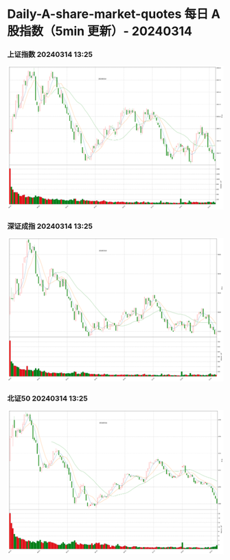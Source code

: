 
# Daily-A-share-market-quotes 每日 A 股指数（5min 更新）- 20240314

### 上证指数 20240314 13:25
![](./fig/2024/3/20240314-sh000001.png)

### 深证成指 20240314 13:25
![](./fig/2024/3/20240314-sz399001.png)

### 北证50 20240314 13:25
![](./fig/2024/3/20240314-bj899050.png)
